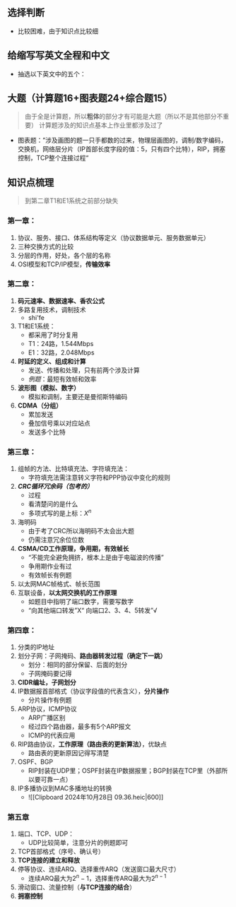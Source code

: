 ## 选择判断

- 比较困难，由于知识点比较细
## 给缩写写英文全程和中文

- 抽选以下英文中的五个：
## 大题（计算题16+图表题24+综合题15）

>由于全是计算题，所以**粗体**的部分才有可能是大题（所以不是其他部分不重要）
>计算题涉及的知识点基本上作业里都涉及过了

- 图表题：”涉及画图的题一只手都数的过来，物理层画图的，调制/数字编码，交换机，网络层分片（IP首部长度字段的值：5，只有四个比特），RIP，拥塞控制，TCP整个连接过程“
## 知识点梳理

> 到第二章T1和E1系统之前部分缺失

### 第一章：
1. 协议、服务、接口、体系结构等定义（协议数据单元、服务数据单元）
2. 三种交换方式的比较
3. 分层的作用，好处，各个层的名称
4. OSI模型和TCP/IP模型，**传输效率**
### 第二章：
1. **码元速率、数据速率、香农公式**
2. 多路复用技术，调制技术
	- shi'fe
1. T1和E1系统：
	- 都采用了时分复用
	- T1：24路，1.544Mbps
	- E1：32路，2.048Mbps
2. **时延的定义、组成和计算**
	- 发送、传播和处理，只有前两个涉及计算
	- *例题*：最短有效帧和效率
3. **波形图（模拟、数字）**
	- 模拟和调制，主要还是曼彻斯特编码
4. **CDMA（分组）**
	- 累加发送
	- 叠加信号乘以对应站点
	- 发送多个比特
### 第三章：
1. 组帧的方法、比特填充法、字符填充法：
	- 字符填充法需注意转义字符和PPP协议中变化的规则
2. ***CRC循环冗余码（包考的）***
	- 过程
	- 看清楚问的是什么
	- 多项式写的是上标：$X^{n}$
3. 海明码
	- 由于考了CRC所以海明码不太会出大题
	- 仍需注意冗余位位数
4. **CSMA/CD工作原理，争用期，有效帧长**
	- “不能完全避免拥挤，根本上是由于电磁波的传播”
	- 争用期作业有过
	- 有效帧长有例题
5. 以太网MAC帧格式、帧长范围
6. 互联设备，**以太网交换机的工作原理**
	- 如题目中指明了端口数字，需要写数字
	- “向其他端口转发”X“   向端口2、3、4、5转发”√
### 第四章：
1. 分类的IP地址
2. 划分子网：子网掩码、**路由器转发过程（确定下一跳）**
	- 划分：相同的部分保留、后面的划分
	- 子网掩码要记得
3. **CIDR编址，子网划分**
4. IP数据报首部格式（协议字段值的代表含义），**分片操作**
	- 分片操作有例题
5. ARP协议，ICMP协议
	- ARP广播区别
	- 经过四个路由器，最多有5个ARP报文
	- ICMP的代表应用
6. RIP路由协议，**工作原理（路由表的更新算法）**，优缺点
	- 路由表的更新原因记得写清楚
7. OSPF、BGP
	- RIP封装在UDP里；OSPF封装在IP数据报里；BGP封装在TCP里（外部所以要可靠一点）
8. IP多播协议到MAC多播地址的转换
	- ![[Clipboard 2024年10月28日 09.36.heic|600]]
### 第五章
1. 端口、TCP、UDP：
	- UDP比较简单，注意分片的例题即可
2. TCP首部格式（序号、确认号）
3. **TCP连接的建立和释放**
4. 停等协议、连续ARQ、选择重传ARQ（发送窗口最大尺寸）
	- 连续ARQ最大为$2^{n}-1$，选择重传ARQ最大为$2^{n-1}$
5. 滑动窗口、流量控制（**与TCP连接的结合**）
6. **拥塞控制**

